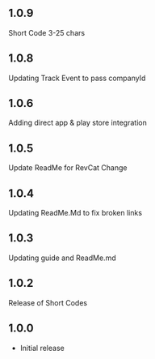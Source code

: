 ## 1.0.9
Short Code 3-25 chars

## 1.0.8
Updating Track Event to pass companyId

## 1.0.6
Adding direct app & play store integration

## 1.0.5
Update ReadMe for RevCat Change

## 1.0.4
Updating ReadMe.Md to fix broken links

## 1.0.3
Updating guide and ReadMe.md

## 1.0.2
Release of Short Codes

## 1.0.0
* Initial release
